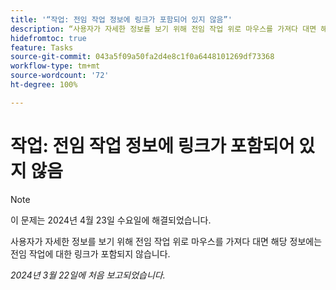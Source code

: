 ```yaml
---
title: '“작업: 전임 작업 정보에 링크가 포함되어 있지 않음”'
description: “사용자가 자세한 정보를 보기 위해 전임 작업 위로 마우스를 가져다 대면 해당 정보에는 전임 작업에 대한 링크가 포함되지 않습니다.”
hidefromtoc: true
feature: Tasks
source-git-commit: 043a5f09a50fa2d4e8c1f0a6448101269df73368
workflow-type: tm+mt
source-wordcount: '72'
ht-degree: 100%

---
```



# 작업: 전임 작업 정보에 링크가 포함되어 있지 않음

>[!NOTE]
>
>이 문제는 2024년 4월 23일 수요일에 해결되었습니다.

사용자가 자세한 정보를 보기 위해 전임 작업 위로 마우스를 가져다 대면 해당 정보에는 전임 작업에 대한 링크가 포함되지 않습니다.

_2024년 3월 22일에 처음 보고되었습니다._

